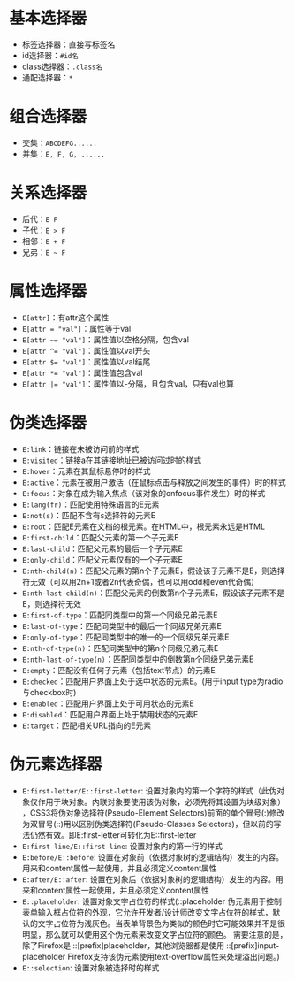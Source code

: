 # 基本选择器

- 标签选择器：直接写标签名
- id选择器：`#id名`
- class选择器：`.class名`
- 通配选择器：`*`

# 组合选择器

* 交集：`ABCDEFG......`
* 并集：`E, F, G, ......`


# 关系选择器

* 后代：`E F`
* 子代：`E > F`
* 相邻：`E + F`
* 兄弟：`E ~ F`


# 属性选择器

* `E[attr]`：有attr这个属性
* `E[attr = "val"]`：属性等于val
* `E[attr ~= "val"]`：属性值以空格分隔，包含val
* `E[attr ^= "val"]`：属性值以val开头
* `E[attr $= "val"]`：属性值以val结尾
* `E[attr *= "val"]`：属性值包含val
* `E[attr |= "val"]`：属性值以-分隔，且包含val，只有val也算


# 伪类选择器

* `E:link`：链接在未被访问前的样式
* `E:visited`：链接a在其链接地址已被访问过时的样式
* `E:hover`：元素在其鼠标悬停时的样式
* `E:active`：元素在被用户激活（在鼠标点击与释放之间发生的事件）时的样式
* `E:focus`：对象在成为输入焦点（该对象的onfocus事件发生）时的样式
* `E:lang(fr)`：匹配使用特殊语言的E元素
* `E:not(s)`：匹配不含有s选择符的元素E
* `E:root`：匹配E元素在文档的根元素。在HTML中，根元素永远是HTML 
* `E:first-child`：匹配父元素的第一个子元素E
* `E:last-child`：匹配父元素的最后一个子元素E
* `E:only-child`：匹配父元素仅有的一个子元素E
* `E:nth-child(n)`：匹配父元素的第n个子元素E，假设该子元素不是E，则选择符无效（可以用2n+1或者2n代表奇偶，也可以用odd和even代奇偶）
* `E:nth-last-child(n)`：匹配父元素的倒数第n个子元素E，假设该子元素不是E，则选择符无效
* `E:first-of-type`：匹配同类型中的第一个同级兄弟元素E
* `E:last-of-type`：匹配同类型中的最后一个同级兄弟元素E
* `E:only-of-type`：匹配同类型中的唯一的一个同级兄弟元素E
* `E:nth-of-type(n)`：匹配同类型中的第n个同级兄弟元素E
* `E:nth-last-of-type(n)`：匹配同类型中的倒数第n个同级兄弟元素E
* `E:empty`：匹配没有任何子元素（包括text节点）的元素E
* `E:checked`：匹配用户界面上处于选中状态的元素E。(用于input type为radio与checkbox时) 
* `E:enabled`：匹配用户界面上处于可用状态的元素E
* `E:disabled`：匹配用户界面上处于禁用状态的元素E
* `E:target`：匹配相关URL指向的E元素

# 伪元素选择器

* `E:first-letter/E::first-letter`: 设置对象内的第一个字符的样式（此伪对象仅作用于块对象。内联对象要使用该伪对象，必须先将其设置为块级对象） ，CSS3将伪对象选择符(Pseudo-Element Selectors)前面的单个冒号(:)修改为双冒号(::)用以区别伪类选择符(Pseudo-Classes Selectors)，但以前的写法仍然有效。即E:first-letter可转化为E::first-letter
* `E:first-line/E::first-line`: 设置对象内的第一行的样式
* `E:before/E::before`: 设置在对象前（依据对象树的逻辑结构）发生的内容。用来和content属性一起使用，并且必须定义content属性 
* `E:after/E::after`: 设置在对象后（依据对象树的逻辑结构）发生的内容。用来和content属性一起使用，并且必须定义content属性
* `E::placeholder`: 设置对象文字占位符的样式(::placeholder 伪元素用于控制表单输入框占位符的外观，它允许开发者/设计师改变文字占位符的样式，默认的文字占位符为浅灰色。当表单背景色为类似的颜色时它可能效果并不是很明显，那么就可以使用这个伪元素来改变文字占位符的颜色。 需要注意的是，除了Firefox是 ::[prefix]placeholder，其他浏览器都是使用 ::[prefix]input-placeholder Firefox支持该伪元素使用text-overflow属性来处理溢出问题。)
* `E::selection`: 设置对象被选择时的样式